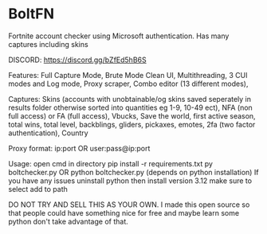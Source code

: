 # BoltFN
Fortnite account checker using Microsoft authentication. Has many captures including skins

DISCORD: https://discord.gg/bZfEd5hB6S

Features:
Full Capture Mode,
Brute Mode
Clean UI,
Multithreading,
3 CUI modes and Log mode,
Proxy scraper,
Combo editor (13 different modes),

Captures:
Skins (accounts with unobtainable/og skins saved seperately in results folder otherwise sorted into quantities eg 1-9, 10-49 ect),
NFA (non full access) or FA (full access),
Vbucks,
Save the world,
first active season,
total wins,
total level,
backblings,
gliders,
pickaxes,
emotes,
2fa (two factor authentication),
Country

Proxy format:
ip:port 
OR
user:pass@ip:port 

Usage:
open cmd in directory
pip install -r requirements.txt
py boltchecker.py
OR
python boltchecker.py
(depends on python installation)
If you have any issues uninstall python then install version 3.12 make sure to select add to path

DO NOT TRY AND SELL THIS AS YOUR OWN. I made this open source so that people could have something nice for free and maybe learn some python don't take advantage of that.


